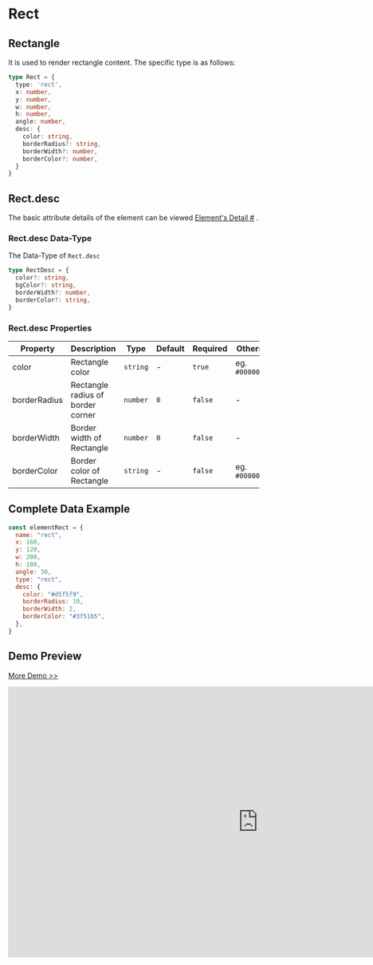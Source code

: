 # Rect

## Rectangle

It is used to render rectangle content. The specific type is as follows:

```ts
type Rect = {
  type: 'rect',
  x: number,
  y: number,
  w: number,
  h: number,
  angle: number,
  desc: {
    color: string,
    borderRadius?: string,
    borderWidth?: number,
    borderColor?: number,
  }
}
```

## Rect.desc

The basic attribute details of the element can be viewed [Element's Detail
#](./info.md#element-s-detail) .

### Rect.desc Data-Type

The Data-Type of `Rect.desc`

```ts
type RectDesc = {
  color?: string,
  bgColor?: string,
  borderWidth?: number,
  borderColor?: string,
}
```

### Rect.desc Properties


|Property|Description|Type|Default|Required|Others|
|--|--|--|--|--|--|
| color | Rectangle color |`string`| - | `true` | eg. `#000000` |
| borderRadius | Rectangle radius of border corner |`number`| `0` | `false` | - |
| borderWidth | Border width of Rectangle |`number`| `0` | `false` | - |
| borderColor | Border color of Rectangle |`string`| - | `false` | eg. `#000000`  |


## Complete Data Example

```js
const elementRect = {
  name: "rect",
  x: 160,
  y: 120,
  w: 200,
  h: 100,
  angle: 30,
  type: "rect",
  desc: {
    color: "#d5f5f9",
    borderRadius: 10,
    borderWidth: 2,
    borderColor: "#3f51b5",
  },
}
```


## Demo Preview

[More Demo >>](https://idrawjs.github.io/playground/?demo=elem-rect)

<iframe 
    src="https://idrawjs.github.io/playground/?demo=elem-rect&header=false&sider=false&default-editor-split=37" 
    width="1000" height="540" frameborder="no" border="0"
    style="border: 1px solid #cecece; margin: 0px auto;"
  ></iframe>